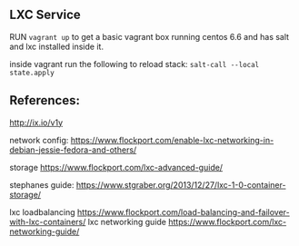 LXC Service
-----------

RUN `vagrant up` to get a basic vagrant box running centos 6.6 and has salt and lxc installed inside it.

inside vagrant run the following to reload stack:
`salt-call --local state.apply`

References:
-----------

http://ix.io/v1y

network config: https://www.flockport.com/enable-lxc-networking-in-debian-jessie-fedora-and-others/

storage https://www.flockport.com/lxc-advanced-guide/

stephanes guide: https://www.stgraber.org/2013/12/27/lxc-1-0-container-storage/

lxc loadbalancing https://www.flockport.com/load-balancing-and-failover-with-lxc-containers/
lxc networking guide https://www.flockport.com/lxc-networking-guide/
